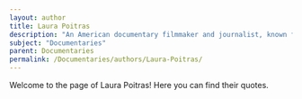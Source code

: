 ```yaml
---
layout: author
title: Laura Poitras
description: "An American documentary filmmaker and journalist, known for her award-winning films including 'Citizenfour', which chronicles Edward Snowden's revelations on NSA surveillance."
subject: "Documentaries"
parent: Documentaries
permalink: /Documentaries/authors/Laura-Poitras/
---
```


Welcome to the page of Laura Poitras! Here you can find their quotes.

